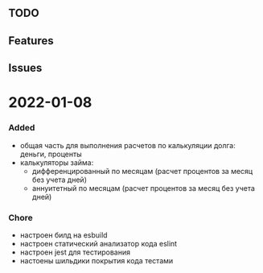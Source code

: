 ## TODO
## Features
## Issues

# 2022-01-08
### Added
- общая часть для выполнения расчетов по калькуляции долга: деньги, проценты
- калькуляторы займа: 
  - дифференцированный по месяцам (расчет процентов за месяц без учета дней)
  - аннуитетный по месяцам (расчет процентов за месяц без учета дней)

### Chore
- настроен билд на esbuild
- настроен статический анализатор кода eslint
- настроен jest для тестирования
- настоены шильдики покрытия кода тестами